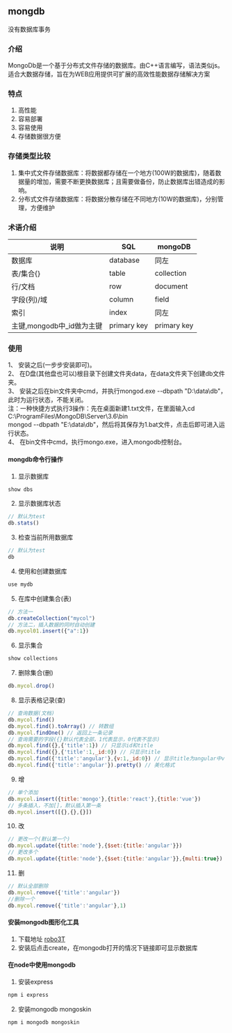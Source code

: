 ## mongdb
没有数据库事务
### 介绍  
MongoDb是一个基于分布式文件存储的数据库。由C++语言编写，语法类似js。适合大数据存储，旨在为WEB应用提供可扩展的高效性能数据存储解决方案

### 特点
1. 高性能
1. 容易部署
1. 容易使用
1. 存储数据很方便

### 存储类型比较


1. 集中式文件存储数据库：将数据都存储在一个地方(100W的数据库)，随着数据量的增加，需要不断更换数据库；且需要做备份，防止数据库出错造成的影响。  
2. 分布式文件存储数据库：将数据分散存储在不同地方(10W的数据库)，分别管理，方便维护

### 术语介绍  
| 说明 | SQL | mongoDB |
| --- | --- | --- |
| 数据库 | database | 同左 |
| 表/集合{} | table | collection |
| 行/文档 | row | document |
| 字段(列)/域 | column | field |
| 索引 | index | 同左 |
| 主键,mongodb中_id做为主键 | primary key | primary key |

###  使用  
  1、 安装之后(一步步安装即可)。  
  2、 在D盘(其他盘也可以)根目录下创建文件夹data，在data文件夹下创建db文件夹。    
  3、 安装之后在bin文件夹中cmd，并执行mongod.exe --dbpath "D:\data\db"，此时为运行状态，不能关闭。    
  注：一种快捷方式执行3操作：先在桌面新建1.txt文件，在里面输入cd C:\ProgramFiles\MongoDB\Server\3.6\bin    
  mongod --dbpath "E:\data\db"，然后将其保存为1.bat文件，点击后即可进入运行状态。  
  4、 在bin文件中cmd，执行mongo.exe，进入mongodb控制台。

#### mongdb命令行操作
1. 显示数据库
```js
show dbs
```
2. 显示数据库状态
```js
// 默认为test
db.stats()
```
3. 检查当前所用数据库
```js
// 默认为test
db
```
4. 使用和创建数据库
```js
use mydb
```
5. 在库中创建集合(表)
```js
// 方法一
db.createCollection("mycol")
// 方法二，插入数据的同时自动创建
db.mycol01.insert({"a":1})
```
6. 显示集合
```js
show collections
```
7. 删除集合(删)
```js 
db.mycol.drop()
```
8. 显示表格记录(查)
```js 
// 查询数据(文档)
db.mycol.find()
db.mycol.find().toArray() // 转数组
db.mycol.findOne() // 返回上一条记录
// 查询需要的字段({}默认代表全部，1代表显示，0代表不显示)
db.mycol.find({},{'title':1}) // 只显示id和title 
db.mycol.find({},{'title':1,_id:0}) // 只显示title
db.mycol.find({'title':'angular'},{v:1,_id:0}) // 显示title为angular中v
db.mycol.find({'title':'angular'}).pretty() // 美化格式
```
9. 增
```js
// 单个添加
db.mycol.insert({title:'mongo'},{title:'react'},{title:'vue'})
// 多条插入，不加[]，默认插入第一条
db.mycol.insert([{},{},{}])
```
10. 改
```js
// 更改一个(默认第一个)
db.mycol.update({title:'node'},{$set:{title:'angular'}})
// 更改多个
db.mycol.update({title:'node'},{$set:{title:'angular'}},{multi:true})
```
11. 删
```js
// 默认全部删除
db.mycol.remove({'title':'angular'})
//删除一个
db.mycol.remove({'title':'angular'},1)
```

#### 安装mongodb图形化工具
1. 下载地址 [robo3T](https://robomongo.org/download)
2. 安装后点击create，在mongodb打开的情况下链接即可显示数据库

#### 在node中使用mongodb
1. 安装express
```js
npm i express
```
2. 安装mongodb mongoskin
```js
npm i mongodb mongoskin
```

























